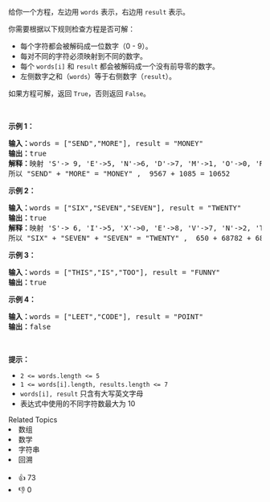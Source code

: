 <p>给你一个方程，左边用&nbsp;<code>words</code>&nbsp;表示，右边用&nbsp;<code>result</code> 表示。</p>

<p>你需要根据以下规则检查方程是否可解：</p>

<ul> 
 <li>每个字符都会被解码成一位数字（0 - 9）。</li> 
 <li>每对不同的字符必须映射到不同的数字。</li> 
 <li>每个 <code>words[i]</code> 和 <code>result</code>&nbsp;都会被解码成一个没有前导零的数字。</li> 
 <li>左侧数字之和（<code>words</code>）等于右侧数字（<code>result</code>）。&nbsp;</li> 
</ul>

<p>如果方程可解，返回&nbsp;<code>True</code>，否则返回&nbsp;<code>False</code>。</p>

<p>&nbsp;</p>

<p><strong>示例 1：</strong></p>

<pre><strong>输入：</strong>words = ["SEND","MORE"], result = "MONEY"
<strong>输出：</strong>true
<strong>解释：</strong>映射 'S'-&gt; 9, 'E'-&gt;5, 'N'-&gt;6, 'D'-&gt;7, 'M'-&gt;1, 'O'-&gt;0, 'R'-&gt;8, 'Y'-&gt;'2'
所以 "SEND" + "MORE" = "MONEY" ,  9567 + 1085 = 10652</pre>

<p><strong>示例 2：</strong></p>

<pre><strong>输入：</strong>words = ["SIX","SEVEN","SEVEN"], result = "TWENTY"
<strong>输出：</strong>true
<strong>解释：</strong>映射 'S'-&gt; 6, 'I'-&gt;5, 'X'-&gt;0, 'E'-&gt;8, 'V'-&gt;7, 'N'-&gt;2, 'T'-&gt;1, 'W'-&gt;'3', 'Y'-&gt;4
所以 "SIX" + "SEVEN" + "SEVEN" = "TWENTY" ,  650 + 68782 + 68782 = 138214</pre>

<p><strong>示例 3：</strong></p>

<pre><strong>输入：</strong>words = ["THIS","IS","TOO"], result = "FUNNY"
<strong>输出：</strong>true
</pre>

<p><strong>示例 4：</strong></p>

<pre><strong>输入：</strong>words = ["LEET","CODE"], result = "POINT"
<strong>输出：</strong>false
</pre>

<p>&nbsp;</p>

<p><strong>提示：</strong></p>

<ul> 
 <li><code>2 &lt;= words.length &lt;= 5</code></li> 
 <li><code>1 &lt;= words[i].length,&nbsp;results.length&nbsp;&lt;= 7</code></li> 
 <li><code>words[i], result</code>&nbsp;只含有大写英文字母</li> 
 <li>表达式中使用的不同字符数最大为&nbsp;10</li> 
</ul>

<div><div>Related Topics</div><div><li>数组</li><li>数学</li><li>字符串</li><li>回溯</li></div></div><br><div><li>👍 73</li><li>👎 0</li></div>